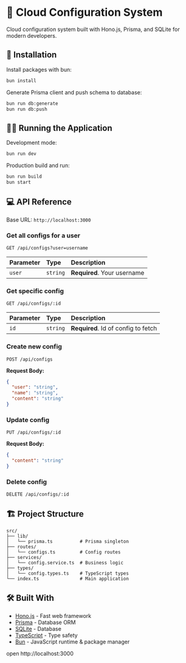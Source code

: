 # 🚀 Cloud Configuration System

Cloud configuration system built with Hono.js, Prisma, and SQLite for modern developers.

## 🔧 Installation

Install packages with bun:

```bash
bun install
```

Generate Prisma client and push schema to database:

```bash
bun run db:generate
bun run db:push
```

## 🏃‍♂️ Running the Application

Development mode:

```bash
bun run dev
```

Production build and run:

```bash
bun run build
bun start
```

## 💻 API Reference

Base URL: `http://localhost:3000`

### Get all configs for a user

```http
GET /api/configs?user=username
```

| Parameter | Type     | Description                 |
| :-------- | :------- | :-------------------------- |
| `user`    | `string` | **Required**. Your username |

### Get specific config

```http
GET /api/configs/:id
```

| Parameter | Type     | Description                         |
| :-------- | :------- | :---------------------------------- |
| `id`      | `string` | **Required**. Id of config to fetch |

### Create new config

```http
POST /api/configs
```

**Request Body:**

```json
{
  "user": "string",
  "name": "string",
  "content": "string"
}
```

### Update config

```http
PUT /api/configs/:id
```

**Request Body:**

```json
{
  "content": "string"
}
```

### Delete config

```http
DELETE /api/configs/:id
```

## 🏗️ Project Structure

```
src/
├── lib/
│   └── prisma.ts          # Prisma singleton
├── routes/
│   └── configs.ts         # Config routes
├── services/
│   └── config.service.ts  # Business logic
├── types/
│   └── config.types.ts    # TypeScript types
└── index.ts               # Main application
```

## 🛠️ Built With

- [Hono.js](https://hono.dev/) - Fast web framework
- [Prisma](https://prisma.io/) - Database ORM
- [SQLite](https://sqlite.org/) - Database
- [TypeScript](https://typescriptlang.org/) - Type safety
- [Bun](https://bun.sh/) - JavaScript runtime & package manager

open http://localhost:3000
